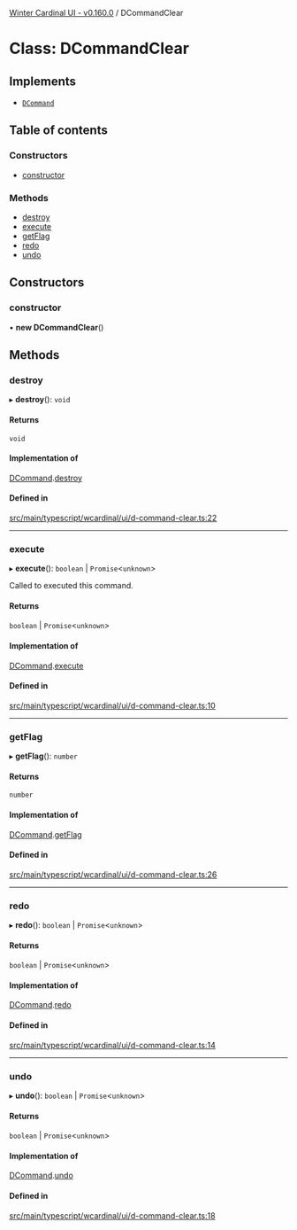 [Winter Cardinal UI - v0.160.0](../index.md) / DCommandClear

# Class: DCommandClear

## Implements

- [`DCommand`](../interfaces/DCommand.md)

## Table of contents

### Constructors

- [constructor](DCommandClear.md#constructor)

### Methods

- [destroy](DCommandClear.md#destroy)
- [execute](DCommandClear.md#execute)
- [getFlag](DCommandClear.md#getflag)
- [redo](DCommandClear.md#redo)
- [undo](DCommandClear.md#undo)

## Constructors

### constructor

• **new DCommandClear**()

## Methods

### destroy

▸ **destroy**(): `void`

#### Returns

`void`

#### Implementation of

[DCommand](../interfaces/DCommand.md).[destroy](../interfaces/DCommand.md#destroy)

#### Defined in

[src/main/typescript/wcardinal/ui/d-command-clear.ts:22](https://github.com/winter-cardinal/winter-cardinal-ui/blob/v0.160.0/src/main/typescript/wcardinal/ui/d-command-clear.ts#L22)

___

### execute

▸ **execute**(): `boolean` \| `Promise`<`unknown`\>

Called to executed this command.

#### Returns

`boolean` \| `Promise`<`unknown`\>

#### Implementation of

[DCommand](../interfaces/DCommand.md).[execute](../interfaces/DCommand.md#execute)

#### Defined in

[src/main/typescript/wcardinal/ui/d-command-clear.ts:10](https://github.com/winter-cardinal/winter-cardinal-ui/blob/v0.160.0/src/main/typescript/wcardinal/ui/d-command-clear.ts#L10)

___

### getFlag

▸ **getFlag**(): `number`

#### Returns

`number`

#### Implementation of

[DCommand](../interfaces/DCommand.md).[getFlag](../interfaces/DCommand.md#getflag)

#### Defined in

[src/main/typescript/wcardinal/ui/d-command-clear.ts:26](https://github.com/winter-cardinal/winter-cardinal-ui/blob/v0.160.0/src/main/typescript/wcardinal/ui/d-command-clear.ts#L26)

___

### redo

▸ **redo**(): `boolean` \| `Promise`<`unknown`\>

#### Returns

`boolean` \| `Promise`<`unknown`\>

#### Implementation of

[DCommand](../interfaces/DCommand.md).[redo](../interfaces/DCommand.md#redo)

#### Defined in

[src/main/typescript/wcardinal/ui/d-command-clear.ts:14](https://github.com/winter-cardinal/winter-cardinal-ui/blob/v0.160.0/src/main/typescript/wcardinal/ui/d-command-clear.ts#L14)

___

### undo

▸ **undo**(): `boolean` \| `Promise`<`unknown`\>

#### Returns

`boolean` \| `Promise`<`unknown`\>

#### Implementation of

[DCommand](../interfaces/DCommand.md).[undo](../interfaces/DCommand.md#undo)

#### Defined in

[src/main/typescript/wcardinal/ui/d-command-clear.ts:18](https://github.com/winter-cardinal/winter-cardinal-ui/blob/v0.160.0/src/main/typescript/wcardinal/ui/d-command-clear.ts#L18)
